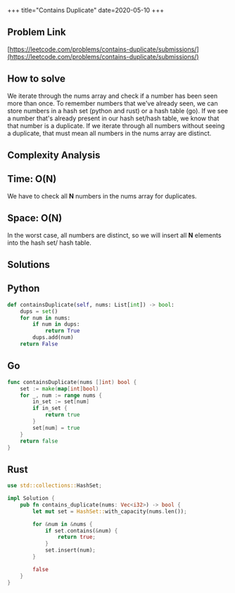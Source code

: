 +++
title="Contains Duplicate"
date=2020-05-10
+++

## Problem Link

[https://leetcode.com/problems/contains-duplicate/submissions/](https://leetcode.com/problems/contains-duplicate/submissions/)

## How to solve

We iterate through the nums array and check if a number has been seen more than once. To remember numbers that we've already seen, we can store numbers in a hash set (python and rust) or a hash table (go). If we see a number that's already present in our hash set/hash table, we know that that number is a duplicate. If we iterate through all numbers without seeing a duplicate, that must mean all numbers in the nums array are distinct.

## Complexity Analysis

## Time: O(N)

We have to check all **N** numbers in the nums array for duplicates.

## Space: O(N)

In the worst case, all numbers are distinct, so we will insert all **N** elements into the hash set/ hash table.

## Solutions

## Python

``` python
def containsDuplicate(self, nums: List[int]) -> bool:
    dups = set()
    for num in nums:
        if num in dups:
            return True
        dups.add(num)
    return False
```

## Go

``` go
func containsDuplicate(nums []int) bool {
    set := make(map[int]bool)
    for _, num := range nums {
        in_set := set[num]
        if in_set {
            return true
        }
        set[num] = true
    }
    return false
}
```

## Rust

``` rust
use std::collections::HashSet;

impl Solution {
    pub fn contains_duplicate(nums: Vec<i32>) -> bool {
        let mut set = HashSet::with_capacity(nums.len());

        for &num in &nums {
            if set.contains(&num) {
                return true;
            }
            set.insert(num);
        }

        false
    }
}
```
